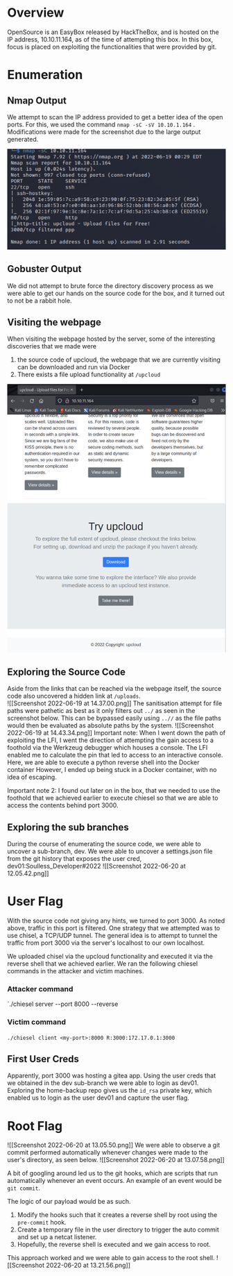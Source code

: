 # Overview
OpenSource is an EasyBox released by HackTheBox, and is hosted on the IP address, 10.10.11.164, as of the time of attempting this box. In this box, focus is placed on exploiting the functionalities that were provided by git.
# Enumeration
## Nmap Output
We attempt to scan the IP address provided to get a better idea of the open ports. For this, we used the command `nmap -sC -sV 10.10.1.164` . Modifications were made for the screenshot due to the large output generated.

![](nmap.png.png)
## Gobuster Output
We did not attempt to brute force the directory discovery process as we were able to get our hands on the source code for the box, and it turned out to not be a rabbit hole.
## Visiting the webpage
When visiting the webpage hosted by the server, some of the interesting discoveries that we made were 
1. the source code of upcloud, the webpage that we are currently visiting can be downloaded and run via Docker
2. There exists a file upload functionality at `/upcloud` 

![](1.png)

## Exploring the Source Code
Aside from the links that can be reached via the webpage itself, the source code also uncovered a hidden link at `/uploads`.  
![[Screenshot 2022-06-19 at 14.37.00.png]]
The sanitisation attempt for file paths were pathetic as best as it only filters out `../` as seen in the screenshot below. This can be bypassed easily using `..//` as the file paths would then be evaluated as absolute paths by the system.
![[Screenshot 2022-06-19 at 14.43.34.png]]
Important note: When I went down the path of exploiting the LFI, I went the direction of attempting the gain access to a foothold via the Werkzeug debugger which houses a console. The LFI enabled me to calculate the pin that led to access to an interactive console. Here, we are able to execute a python reverse shell into the Docker container However, I ended up being stuck in a Docker container, with no idea of escaping.

Important note 2: I found out later on in the box, that we needed to use the foothold that we achieved earlier to execute chiesel so that we are able to access the contents behind port 3000.

## Exploring the sub branches
During the course of enumerating the source code, we were able to uncover a sub-branch, dev. We were able to uncover a settings.json file from the git history that exposes the user cred, dev01:Soulless_Developer#2022
![[Screenshot 2022-06-20 at 12.05.42.png]]
# User Flag
With the source code not giving any hints, we turned to port 3000. As noted above, traffic in this port is filtered. One strategy that we attempted was to use chisel, a TCP/UDP tunnel. The general idea is to attempt to tunnel the traffic from port 3000 via the server's localhost to our own localhost.

We uploaded chisel via the upcloud functionality and executed it via the reverse shell that we achieved earlier. We ran the following chiesel commands in the attacker and victim machines.

### Attacker command
`./chiesel server --port 8000 --reverse

### Victim command 
`./chiesel client <my-port>:8000 R:3000:172.17.0.1:3000`

## First User Creds
Apparently, port 3000 was hosting a gitea app. Using the user creds that we obtained in the dev sub-branch we were able to login as dev01. Exploring the home-backup repo gives us the `id_rsa` private key, which enabled us to login as the user dev01 and capture the user flag.
# Root Flag
![[Screenshot 2022-06-20 at 13.05.50.png]]
We were able to observe a git commit performed automatically whenever changes were made to the user's directory, as seen below.
![[Screenshot 2022-06-20 at 13.07.58.png]]

A bit of googling around led us to the git hooks, which are scripts that run automatically whenever an event occurs. An example of an event would be `git commit`. 

The logic of our payload would be as such.
1. Modify the hooks such that it creates a reverse shell by root using the `pre-commit` hook.
2. Create a temporary file in the user directory to trigger the auto commit and set up a netcat listener.
3. Hopefully, the reverse shell is executed and we gain access to root.

This approach worked and we were able to gain access to the root shell.
![[Screenshot 2022-06-20 at 13.21.56.png]]
